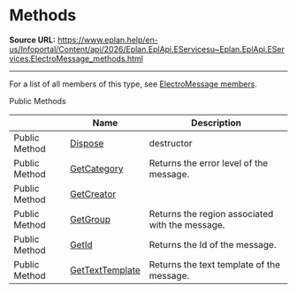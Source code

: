 # Methods

**Source URL:** https://www.eplan.help/en-us/Infoportal/Content/api/2026/Eplan.EplApi.EServicesu~Eplan.EplApi.EServices.ElectroMessage_methods.html

---

For a list of all members of this type, see [ElectroMessage members](Eplan.EplApi.EServicesu~Eplan.EplApi.EServices.ElectroMessage_members.html).

Public Methods

|  | Name | Description |
| --- | --- | --- |
| Public Method | [Dispose](Eplan.EplApi.EServicesu~Eplan.EplApi.EServices.ElectroMessage~Dispose().html) | destructor |
| Public Method | [GetCategory](Eplan.EplApi.EServicesu~Eplan.EplApi.EServices.ElectroMessage~GetCategory.html) | Returns the error level of the message. |
| Public Method | [GetCreator](Eplan.EplApi.EServicesu~Eplan.EplApi.EServices.ElectroMessage~GetCreator.html) |  |
| Public Method | [GetGroup](Eplan.EplApi.EServicesu~Eplan.EplApi.EServices.ElectroMessage~GetGroup.html) | Returns the region associated with the message. |
| Public Method | [GetId](Eplan.EplApi.EServicesu~Eplan.EplApi.EServices.ElectroMessage~GetId.html) | Returns the Id of the message. |
| Public Method | [GetTextTemplate](Eplan.EplApi.EServicesu~Eplan.EplApi.EServices.ElectroMessage~GetTextTemplate.html) | Returns the text template of the message. |


